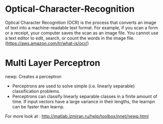 # Optical-Character-Recognition
Optical Character Recognition (OCR) is the process that converts an image of text into a machine-readable text format. For example, if you scan a form or a receipt, your computer saves the scan as an image file. You cannot use a text editor to edit, search, or count the words in the image file. (https://aws.amazon.com/tr/what-is/ocr/)

# Multi Layer Perceptron

newp: Creates a perceptron
- Perceptrons are used to solve simple (i.e. linearly separable) classification problems.
- Perceptrons can classify linearly separable classes in a finite amount of time. If input vectors have a large variance in their lengths, the learnpn can be faster than learnp.

For more look at : http://matlab.izmiran.ru/help/toolbox/nnet/newp.html
